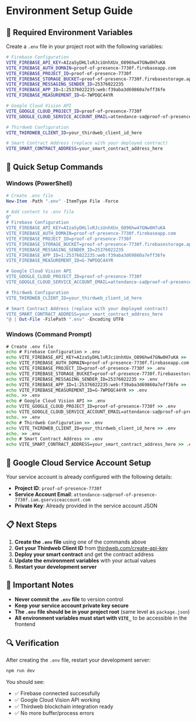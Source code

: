 # Environment Setup Guide

## 🔐 **Required Environment Variables**

Create a `.env` file in your project root with the following variables:

```bash
# Firebase Configuration
VITE_FIREBASE_API_KEY=AIzaSyDHLlvRJciUnhXUx_O896hw47GNw0H7uKA
VITE_FIREBASE_AUTH_DOMAIN=proof-of-presence-7730f.firebaseapp.com
VITE_FIREBASE_PROJECT_ID=proof-of-presence-7730f
VITE_FIREBASE_STORAGE_BUCKET=proof-of-presence-7730f.firebasestorage.app
VITE_FIREBASE_MESSAGING_SENDER_ID=25376022235
VITE_FIREBASE_APP_ID=1:25376022235:web:f39aba3d69860a7eff36fe
VITE_FIREBASE_MEASUREMENT_ID=G-7WPDQC44YR

# Google Cloud Vision API
VITE_GOOGLE_CLOUD_PROJECT_ID=proof-of-presence-7730f
VITE_GOOGLE_CLOUD_SERVICE_ACCOUNT_EMAIL=attendance-sa@proof-of-presence-7730f.iam.gserviceaccount.com

# Thirdweb Configuration
VITE_THIRDWEB_CLIENT_ID=your_thirdweb_client_id_here

# Smart Contract Address (replace with your deployed contract)
VITE_SMART_CONTRACT_ADDRESS=your_smart_contract_address_here
```

## 🚀 **Quick Setup Commands**

### Windows (PowerShell)
```powershell
# Create .env file
New-Item -Path ".env" -ItemType File -Force

# Add content to .env file
@"
# Firebase Configuration
VITE_FIREBASE_API_KEY=AIzaSyDHLlvRJciUnhXUx_O896hw47GNw0H7uKA
VITE_FIREBASE_AUTH_DOMAIN=proof-of-presence-7730f.firebaseapp.com
VITE_FIREBASE_PROJECT_ID=proof-of-presence-7730f
VITE_FIREBASE_STORAGE_BUCKET=proof-of-presence-7730f.firebasestorage.app
VITE_FIREBASE_MESSAGING_SENDER_ID=25376022235
VITE_FIREBASE_APP_ID=1:25376022235:web:f39aba3d69860a7eff36fe
VITE_FIREBASE_MEASUREMENT_ID=G-7WPDQC44YR

# Google Cloud Vision API
VITE_GOOGLE_CLOUD_PROJECT_ID=proof-of-presence-7730f
VITE_GOOGLE_CLOUD_SERVICE_ACCOUNT_EMAIL=attendance-sa@proof-of-presence-7730f.iam.gserviceaccount.com

# Thirdweb Configuration
VITE_THIRDWEB_CLIENT_ID=your_thirdweb_client_id_here

# Smart Contract Address (replace with your deployed contract)
VITE_SMART_CONTRACT_ADDRESS=your_smart_contract_address_here
"@ | Out-File -FilePath ".env" -Encoding UTF8
```

### Windows (Command Prompt)
```cmd
# Create .env file
echo # Firebase Configuration > .env
echo VITE_FIREBASE_API_KEY=AIzaSyDHLlvRJciUnhXUx_O896hw47GNw0H7uKA >> .env
echo VITE_FIREBASE_AUTH_DOMAIN=proof-of-presence-7730f.firebaseapp.com >> .env
echo VITE_FIREBASE_PROJECT_ID=proof-of-presence-7730f >> .env
echo VITE_FIREBASE_STORAGE_BUCKET=proof-of-presence-7730f.firebasestorage.app >> .env
echo VITE_FIREBASE_MESSAGING_SENDER_ID=25376022235 >> .env
echo VITE_FIREBASE_APP_ID=1:25376022235:web:f39aba3d69860a7eff36fe >> .env
echo VITE_FIREBASE_MEASUREMENT_ID=G-7WPDQC44YR >> .env
echo. >> .env
echo # Google Cloud Vision API >> .env
echo VITE_GOOGLE_CLOUD_PROJECT_ID=proof-of-presence-7730f >> .env
echo VITE_GOOGLE_CLOUD_SERVICE_ACCOUNT_EMAIL=attendance-sa@proof-of-presence-7730f.iam.gserviceaccount.com >> .env
echo. >> .env
echo # Thirdweb Configuration >> .env
echo VITE_THIRDWEB_CLIENT_ID=your_thirdweb_client_id_here >> .env
echo. >> .env
echo # Smart Contract Address >> .env
echo VITE_SMART_CONTRACT_ADDRESS=your_smart_contract_address_here >> .env
```

## 🔑 **Google Cloud Service Account Setup**

Your service account is already configured with the following details:

- **Project ID**: `proof-of-presence-7730f`
- **Service Account Email**: `attendance-sa@proof-of-presence-7730f.iam.gserviceaccount.com`
- **Private Key**: Already provided in the service account JSON

## 📋 **Next Steps**

1. **Create the `.env` file** using one of the commands above
2. **Get your Thirdweb Client ID** from [thirdweb.com/create-api-key](https://thirdweb.com/create-api-key)
3. **Deploy your smart contract** and get the contract address
4. **Update the environment variables** with your actual values
5. **Restart your development server**

## 🚨 **Important Notes**

- **Never commit the `.env` file** to version control
- **Keep your service account private key secure**
- **The `.env` file should be in your project root** (same level as `package.json`)
- **All environment variables must start with `VITE_`** to be accessible in the frontend

## 🔍 **Verification**

After creating the `.env` file, restart your development server:

```bash
npm run dev
```

You should see:
- ✅ Firebase connected successfully
- ✅ Google Cloud Vision API working
- ✅ Thirdweb blockchain integration ready
- ✅ No more buffer/process errors
